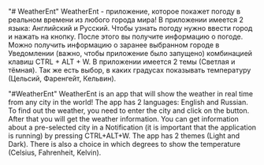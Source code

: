 "# WeatherEnt" 
WeatherEnt - приложение, которое покажет погоду в реальном времени из любого города мира!
В приложении имеется 2 языка: Английский и Русский.
Чтобы узнать погоду нужно ввести город и нажать на кнопку. После этого вы получите информацию о погоде.
Можно получить информацию о заранее выбранном городе в Уведомлении (важно, чтобы приложение было запущено) комбинацией клавиш CTRL + ALT + W.
В приложении имеется 2 темы (Светлая и тёмная).
Так же есть выбор, в каких градусах показывать температуру (Цельсий, Фаренгейт, Кельвин).

"#WeatherEnt"
WeatherEnt is an app that will show the weather in real time from any city in the world!
The app has 2 languages: English and Russian.
To find out the weather, you need to enter the city and click on the button. After that you will get the weather information.
You can get information about a pre-selected city in a Notification (it is important that the application is running) by pressing CTRL+ALT+W.
The app has 2 themes (Light and Dark).
There is also a choice in which degrees to show the temperature (Celsius, Fahrenheit, Kelvin).
